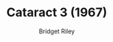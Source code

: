 ---
title: "Cataract 3 (1967)"
subtitle: "Bridget Riley"
displayImg: "img/covers/Cataract 3, 1967, Bridget Riley.jpg"
customForwardUrl: ""
---